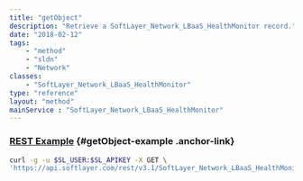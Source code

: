 ```yaml
---
title: "getObject"
description: "Retrieve a SoftLayer_Network_LBaaS_HealthMonitor record."
date: "2018-02-12"
tags:
    - "method"
    - "sldn"
    - "Network"
classes:
    - "SoftLayer_Network_LBaaS_HealthMonitor"
type: "reference"
layout: "method"
mainService : "SoftLayer_Network_LBaaS_HealthMonitor"
---
```


### [REST Example](#getObject-example) <a href="/article/rest/"><i class="fas fa-question"></i></a> {#getObject-example .anchor-link} 
```bash
curl -g -u $SL_USER:$SL_APIKEY -X GET \
'https://api.softlayer.com/rest/v3.1/SoftLayer_Network_LBaaS_HealthMonitor/{SoftLayer_Network_LBaaS_HealthMonitorID}/getObject'
```
